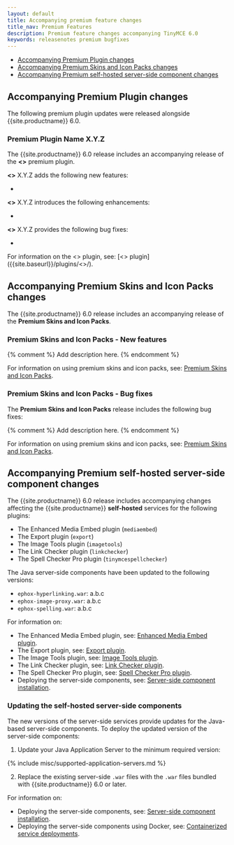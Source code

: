 ```yaml
---
layout: default
title: Accompanying premium feature changes
title_nav: Premium Features
description: Premium feature changes accompanying TinyMCE 6.0
keywords: releasenotes premium bugfixes
---
```


- [Accompanying Premium Plugin changes](#accompanyingpremiumpluginchanges)
- [Accompanying Premium Skins and Icon Packs changes](#accompanyingpremiumskinsandiconpackschanges)
- [Accompanying Premium self-hosted server-side component changes](#accompanyingpremiumself-hostedserver-sidecomponentchanges)

## Accompanying Premium Plugin changes

The following premium plugin updates were released alongside {{site.productname}} 6.0.

### Premium Plugin Name X.Y.Z

The {{site.productname}} 6.0 release includes an accompanying release of the **<<Premium Plugin Name>>** premium plugin.

**<<Premium Plugin Name>>** X.Y.Z adds the following new features:

- <Description>

**<<Premium Plugin Name>>** X.Y.Z introduces the following enhancements:

- <Description>

**<<Premium Plugin Name>>** X.Y.Z provides the following bug fixes:

- <Description>

For information on the <<Premium Plugin Name>> plugin, see: [<<Premium Plugin Name>> plugin]({{site.baseurl}}/plugins/<<Premium Plugin Name>>/).

## Accompanying Premium Skins and Icon Packs changes

The {{site.productname}} 6.0 release includes an accompanying release of the **Premium Skins and Icon Packs**.

### Premium Skins and Icon Packs - New features

{% comment %}
Add description here.
{% endcomment %}

For information on using premium skins and icon packs, see: [Premium Skins and Icon Packs]({{site.baseurl}}/interface/editor-appearance/premium-skins-and-icons/).

### Premium Skins and Icon Packs - Bug fixes

The **Premium Skins and Icon Packs** release includes the following bug fixes:

{% comment %}
Add description here.
{% endcomment %}

For information on using premium skins and icon packs, see: [Premium Skins and Icon Packs]({{site.baseurl}}/interface/editor-appearance/premium-skins-and-icons/).

## Accompanying Premium self-hosted server-side component changes

The {{site.productname}} 6.0 release includes accompanying changes affecting the {{site.productname}} **self-hosted** services for the following plugins:

- The Enhanced Media Embed plugin (`mediaembed`)
- The Export plugin (`export`)
- The Image Tools plugin (`imagetools`)
- The Link Checker plugin (`linkchecker`)
- The Spell Checker Pro plugin (`tinymcespellchecker`)

The Java server-side components have been updated to the following versions:

- `ephox-hyperlinking.war`: a.b.c
- `ephox-image-proxy.war`: a.b.c
- `ephox-spelling.war`: a.b.c

For information on:

- The Enhanced Media Embed plugin, see: [Enhanced Media Embed plugin]({{site.baseurl}}/plugins/premium/mediaembed/).
- The Export plugin, see: [Export plugin]({{site.baseurl}}/plugins/premium/export/).
- The Image Tools plugin, see: [Image Tools plugin]({{site.baseurl}}/plugins/opensource/imagetools/).
- The Link Checker plugin, see: [Link Checker plugin]({{site.baseurl}}/plugins/premium/linkchecker/).
- The Spell Checker Pro plugin, see: [Spell Checker Pro plugin]({{site.baseurl}}/plugins/premium/tinymcespellchecker/).
- Deploying the server-side components, see: [Server-side component installation]({{site.baseurl}}/how-to-guides/premium-server-side-guide/).

### Updating the self-hosted server-side components

The new versions of the server-side services provide updates for the Java-based server-side components. To deploy the updated version of the server-side components:

1. Update your Java Application Server to the minimum required version:

{% include misc/supported-application-servers.md %}

2. Replace the existing server-side `.war` files with the `.war` files bundled with {{site.productname}} 6.0 or later.

For information on:

- Deploying the server-side components, see: [Server-side component installation]({{site.baseurl}}/how-to-guides/premium-server-side-guide/).
- Deploying the server-side components using Docker, see: [Containerized service deployments]({{site.baseurl}}/how-to-guides/premium-server-side-guide/dockerservices/).

